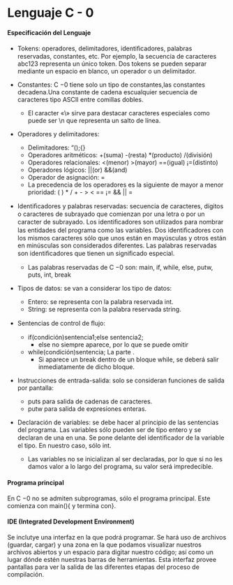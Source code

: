 # Lenguaje C - 0

#### Especificación del Lenguaje

  - Tokens: operadores, delimitadores, identiﬁcadores, palabras reservadas, constantes, etc. Por ejemplo, la secuencia de caracteres abc123 representa un único token. Dos tokens se pueden separar mediante un espacio en blanco, un operador o un delimitador.

  - Constantes: C −0 tiene solo un tipo de constantes,las constantes decadena.Una constante de cadena escualquier secuencia de caracteres tipo ASCII entre comillas dobles. 
    - El caracter «\» sirve para destacar caracteres especiales como puede ser \n que representa un salto de línea.

  - Operadores y delimitadores: 
    -  Delimitadores: “();{} 
    -  Operadores aritméticos: +(suma) -(resta) *(producto) /(división) 
    -  Operadores relacionales: <(menor) >(mayor) ==(igual) ¡=(distinto) 
    -  Operadores lógicos: ||(or) &&(and) 
    -  Operador de asignación: = 
    -  La precedencia de los operadores es la siguiente de mayor a menor prioridad: ( ) * / + - > < == ¡= && || =

-  Identiﬁcadores y palabras reservadas: secuencia de caracteres, dígitos o caracteres de subrayado que comienzan por una letra o por un caracter de subrayado. Los identiﬁcadores son utilizados para nombrar las entidades del programa como las variables. Dos identiﬁcadores con los mismos caracteres sólo que unos están en mayúsculas y otros están en minúsculas son considerados diferentes. Las palabras reservadas son identiﬁcadores que tienen un signiﬁcado especial. 
    -  Las palabras reservadas de C −0 son: main, if, while, else, putw, puts, int, break

-  Tipos de datos: se van a considerar los tipo de datos:
    - Entero: se representa con la palabra reservada int.
    - String: se representa con la palabra reservada string.
-  Sentencias de control de ﬂujo: 
    -  if(condición)sentencia1;else sentencia2; 
        -  else no siempre aparece, por lo que se puede omitir
    -  while(condición)sentencia; La parte . 
        -  Si aparece un break dentro de un bloque while, se deberá salir inmediatamente de dicho bloque.
-  Instrucciones de entrada-salida: solo se consideran funciones de salida por pantalla: 
    -  puts para salida de cadenas de caracteres.
    -  putw para salida de expresiones enteras.
-  Declaración de variables: se debe hacer al principio de las sentencias del programa. Las variables sólo pueden ser de tipo entero y se declaran de una en una. Se pone delante del identiﬁcador de la variable el tipo. En nuestro caso, sólo int. 
    -  Las variables no se inicializan al ser declaradas, por lo que si no les damos valor a lo largo del programa, su valor será impredecible.

#### Programa principal 
En C −0 no se admiten subprogramas, sólo el programa principal. Este comienza con main(){ y termina con}.


#### IDE (Integrated Development Environment) 
Se inclutye una interfaz en la que podrá programar. Se hará uso de archivos (guardar, cargar) y una zona en la que podamos visualizar nuestros archivos abiertos y un espacio para digitar nuestro código; así como un lugar dónde estén nuestras barras de herramientas. Esta interfaz provee pantallas para ver la salida de las diferentes etapas del proceso de compilación.
